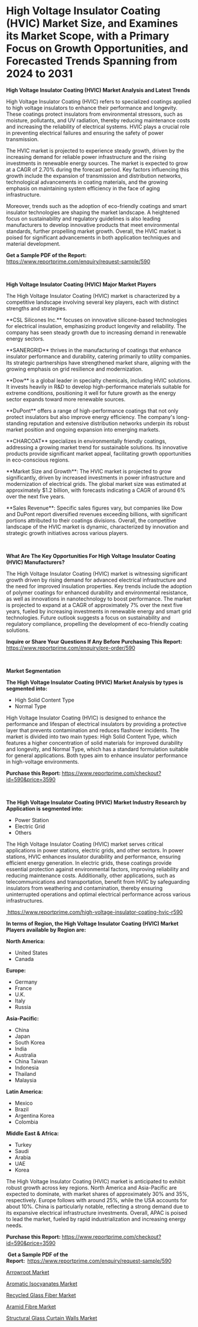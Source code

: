 <p><h1>High Voltage Insulator Coating (HVIC) Market Size, and Examines its Market Scope, with a Primary Focus on Growth Opportunities, and Forecasted Trends Spanning from 2024 to 2031</h1></p><p><strong>High Voltage Insulator Coating (HVIC) Market Analysis and Latest Trends</strong></p>
<p><p>High Voltage Insulator Coating (HVIC) refers to specialized coatings applied to high voltage insulators to enhance their performance and longevity. These coatings protect insulators from environmental stressors, such as moisture, pollutants, and UV radiation, thereby reducing maintenance costs and increasing the reliability of electrical systems. HVIC plays a crucial role in preventing electrical failures and ensuring the safety of power transmission.</p><p>The HVIC market is projected to experience steady growth, driven by the increasing demand for reliable power infrastructure and the rising investments in renewable energy sources. The market is expected to grow at a CAGR of 2.70% during the forecast period. Key factors influencing this growth include the expansion of transmission and distribution networks, technological advancements in coating materials, and the growing emphasis on maintaining system efficiency in the face of aging infrastructure. </p><p>Moreover, trends such as the adoption of eco-friendly coatings and smart insulator technologies are shaping the market landscape. A heightened focus on sustainability and regulatory guidelines is also leading manufacturers to develop innovative products that meet environmental standards, further propelling market growth. Overall, the HVIC market is poised for significant advancements in both application techniques and material development.</p></p>
<p><strong>Get a Sample PDF of the Report:&nbsp;</strong> <a href="https://www.reportprime.com/enquiry/request-sample/590?utm_campaign=1873&utm_medium=2&utm_source=Github&utm_content=ia&utm_term=24122024&utm_id=high-voltage-insulator-coating-hvic">https://www.reportprime.com/enquiry/request-sample/590</a></p>
<p>&nbsp;</p>
<p><strong>High Voltage Insulator Coating (HVIC) Major Market Players</strong></p>
<p><p>The High Voltage Insulator Coating (HVIC) market is characterized by a competitive landscape involving several key players, each with distinct strengths and strategies. </p><p>**CSL Silicones Inc.** focuses on innovative silicone-based technologies for electrical insulation, emphasizing product longevity and reliability. The company has seen steady growth due to increasing demand in renewable energy sectors.</p><p>**SANERGRID** thrives in the manufacturing of coatings that enhance insulator performance and durability, catering primarily to utility companies. Its strategic partnerships have strengthened market share, aligning with the growing emphasis on grid resilience and modernization.</p><p>**Dow** is a global leader in specialty chemicals, including HVIC solutions. It invests heavily in R&D to develop high-performance materials suitable for extreme conditions, positioning it well for future growth as the energy sector expands toward more renewable sources.</p><p>**DuPont** offers a range of high-performance coatings that not only protect insulators but also improve energy efficiency. The company's long-standing reputation and extensive distribution networks underpin its robust market position and ongoing expansion into emerging markets.</p><p>**CHARCOAT** specializes in environmentally friendly coatings, addressing a growing market trend for sustainable solutions. Its innovative products provide significant market appeal, facilitating growth opportunities in eco-conscious regions.</p><p>**Market Size and Growth**: The HVIC market is projected to grow significantly, driven by increased investments in power infrastructure and modernization of electrical grids. The global market size was estimated at approximately $1.2 billion, with forecasts indicating a CAGR of around 6% over the next five years.</p><p>**Sales Revenue**: Specific sales figures vary, but companies like Dow and DuPont report diversified revenues exceeding billions, with significant portions attributed to their coatings divisions. Overall, the competitive landscape of the HVIC market is dynamic, characterized by innovation and strategic growth initiatives across various players.</p></p>
<p>&nbsp;</p>
<p><strong>What Are The Key Opportunities For High Voltage Insulator Coating (HVIC) Manufacturers?</strong></p>
<p><p>The High Voltage Insulator Coating (HVIC) market is witnessing significant growth driven by rising demand for advanced electrical infrastructure and the need for improved insulation properties. Key trends include the adoption of polymer coatings for enhanced durability and environmental resistance, as well as innovations in nanotechnology to boost performance. The market is projected to expand at a CAGR of approximately 7% over the next five years, fueled by increasing investments in renewable energy and smart grid technologies. Future outlook suggests a focus on sustainability and regulatory compliance, propelling the development of eco-friendly coating solutions.</p></p>
<p><strong>Inquire or Share Your Questions If Any Before Purchasing This Report:</strong> <a href="https://www.reportprime.com/enquiry/pre-order/590?utm_campaign=1873&utm_medium=2&utm_source=Github&utm_content=ia&utm_term=24122024&utm_id=high-voltage-insulator-coating-hvic">https://www.reportprime.com/enquiry/pre-order/590</a></p>
<p>&nbsp;</p>
<p><strong>Market Segmentation</strong></p>
<p><strong>The High Voltage Insulator Coating (HVIC) Market Analysis by types is segmented into:</strong></p>
<p><ul><li>High Solid Content Type</li><li>Normal Type</li></ul></p>
<p><p>High Voltage Insulator Coating (HVIC) is designed to enhance the performance and lifespan of electrical insulators by providing a protective layer that prevents contamination and reduces flashover incidents. The market is divided into two main types: High Solid Content Type, which features a higher concentration of solid materials for improved durability and longevity, and Normal Type, which has a standard formulation suitable for general applications. Both types aim to enhance insulator performance in high-voltage environments.</p></p>
<p><strong>Purchase this Report:&nbsp;</strong><a href="https://www.reportprime.com/checkout?id=590&price=3590&utm_campaign=1873&utm_medium=2&utm_source=Github&utm_content=ia&utm_term=24122024&utm_id=high-voltage-insulator-coating-hvic">https://www.reportprime.com/checkout?id=590&price=3590</a></p>
<p>&nbsp;</p>
<p><strong>The High Voltage Insulator Coating (HVIC) Market Industry Research by Application is segmented into:</strong></p>
<p><ul><li>Power Station</li><li>Electric Grid</li><li>Others</li></ul></p>
<p><p>The High Voltage Insulator Coating (HVIC) market serves critical applications in power stations, electric grids, and other sectors. In power stations, HVIC enhances insulator durability and performance, ensuring efficient energy generation. In electric grids, these coatings provide essential protection against environmental factors, improving reliability and reducing maintenance costs. Additionally, other applications, such as telecommunications and transportation, benefit from HVIC by safeguarding insulators from weathering and contamination, thereby ensuring uninterrupted operations and optimal electrical performance across various infrastructures.</p></p>
<p><a href="https://www.reportprime.com/high-voltage-insulator-coating-hvic-r590?utm_campaign=1873&utm_medium=2&utm_source=Github&utm_content=ia&utm_term=24122024&utm_id=high-voltage-insulator-coating-hvic">&nbsp;https://www.reportprime.com/high-voltage-insulator-coating-hvic-r590</a></p>
<p><strong>In terms of Region, the High Voltage Insulator Coating (HVIC) Market Players available by Region are:</strong></p>
<p>
    <p> <strong> North America: </strong>
        <ul>
            <li>United States</li>
            <li>Canada</li>
        </ul>
        </p> 
    <p> <strong> Europe: </strong>
        <ul>
            <li>Germany</li>
            <li>France</li>
            <li>U.K.</li>
            <li>Italy</li>
            <li>Russia</li>
        </ul>
        </p> 
    <p> <strong> Asia-Pacific: </strong>
        <ul>
            <li>China</li>
            <li>Japan</li>
            <li>South Korea</li>
            <li>India</li>
            <li>Australia</li>
            <li>China Taiwan</li>
            <li>Indonesia</li>
            <li>Thailand</li>
            <li>Malaysia</li>
        </ul>
        </p> 
    <p> <strong> Latin America: </strong>
        <ul>
            <li>Mexico</li>
            <li>Brazil</li>
            <li>Argentina Korea</li>
            <li>Colombia</li>
        </ul>
        </p> 
    <p> <strong> Middle East & Africa: </strong>
        <ul>
            <li>Turkey</li>
            <li>Saudi</li>
            <li>Arabia</li>
            <li>UAE</li>
            <li>Korea</li>
        </ul>
    </p>
    </p>
<p><p>The High Voltage Insulator Coating (HVIC) market is anticipated to exhibit robust growth across key regions. North America and Asia-Pacific are expected to dominate, with market shares of approximately 30% and 35%, respectively. Europe follows with around 25%, while the USA accounts for about 10%. China is particularly notable, reflecting a strong demand due to its expansive electrical infrastructure investments. Overall, APAC is poised to lead the market, fueled by rapid industrialization and increasing energy needs.</p></p>
<p><strong>Purchase this Report: </strong><a href="https://www.reportprime.com/checkout?id=590&price=3590&utm_campaign=1873&utm_medium=2&utm_source=Github&utm_content=ia&utm_term=24122024&utm_id=high-voltage-insulator-coating-hvic">https://www.reportprime.com/checkout?id=590&price=3590</a></p>
<p>&nbsp;<strong>Get a Sample PDF of the Report:&nbsp;&nbsp;</strong><a href="https://www.reportprime.com/enquiry/request-sample/590?utm_campaign=1873&utm_medium=2&utm_source=Github&utm_content=ia&utm_term=24122024&utm_id=high-voltage-insulator-coating-hvic">https://www.reportprime.com/enquiry/request-sample/590</a></p>
<p><strong></strong></p>
<p><p><a href="https://www.linkedin.com/pulse/future-trends-competition-arrowroot-market-projected-expansion-ffnqe?utm_campaign=1873&utm_medium=2&utm_source=Github&utm_content=ia&utm_term=24122024&utm_id=high-voltage-insulator-coating-hvic">Arrowroot Market</a></p><p><a href="https://www.linkedin.com/pulse/a-mkt-nova-vc8zf?utm_campaign=1873&utm_medium=2&utm_source=Github&utm_content=ia&utm_term=24122024&utm_id=high-voltage-insulator-coating-hvic">Aromatic Isocyanates Market</a></p><p><a href="https://github.com/stillsfloria19981/Market-Research-Report-List-1/blob/main/recycled-glass-fiber-market.md?utm_campaign=1873&utm_medium=2&utm_source=Github&utm_content=ia&utm_term=24122024&utm_id=high-voltage-insulator-coating-hvic">Recycled Glass Fiber Market</a></p><p><a href="https://www.linkedin.com/pulse/aramid-fibre-market-growth-study-projects-future-cagr-13-vsutf?utm_campaign=1873&utm_medium=2&utm_source=Github&utm_content=ia&utm_term=24122024&utm_id=high-voltage-insulator-coating-hvic">Aramid Fibre Market</a></p><p><a href="https://github.com/triattwood9919/Market-Research-Report-List-1/blob/main/structural-glass-curtain-walls-market.md?utm_campaign=1873&utm_medium=2&utm_source=Github&utm_content=ia&utm_term=24122024&utm_id=high-voltage-insulator-coating-hvic">Structural Glass Curtain Walls Market</a></p></p>